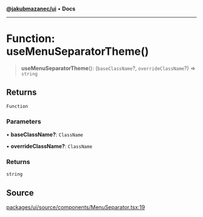[**@jakubmazanec/ui**](../README.md) • **Docs**

---

# Function: useMenuSeparatorTheme()

> **useMenuSeparatorTheme**(): (`baseClassName`?, `overrideClassName`?) => `string`

## Returns

`Function`

### Parameters

• **baseClassName?**: `ClassName`

• **overrideClassName?**: `ClassName`

### Returns

`string`

## Source

[packages/ui/source/components/MenuSeparator.tsx:19](https://github.com/jakubmazanec/tools/blob/bb20df5276ddb119762948adc2cda520aef09f0f/packages/ui/source/components/MenuSeparator.tsx#L19)
